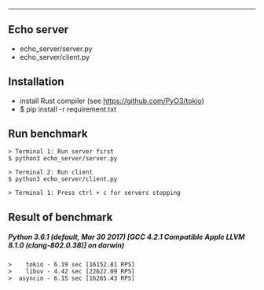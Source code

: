 ---

## Echo server

- echo_server/server.py
- echo_server/client.py


## Installation

- install Rust compiler (see https://github.com/PyO3/tokio)
- $ pip install -r requirement.txt


## Run benchmark
    > Terminal 1: Run server first
    $ python3 echo_server/server.py
    
    > Terminal 2: Run client 
    $ python3 echo_server/client.py

    > Terminal 1: Press ctrl + c for servers stopping 


## Result of benchmark

##### Python 3.6.1 (default, Mar 30 2017) [GCC 4.2.1 Compatible Apple LLVM 8.1.0 (clang-802.0.38)] on darwin)

    >    tokio - 6.19 sec [16152.81 RPS] 
    >    libuv - 4.42 sec [22622.09 RPS]
    >  asyncio - 6.15 sec [16265.43 RPS]

